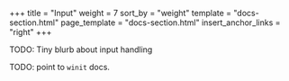 +++
title = "Input"
weight = 7
sort_by = "weight"
template = "docs-section.html"
page_template = "docs-section.html"
insert_anchor_links = "right"
+++

TODO: Tiny blurb about input handling

TODO: point to `winit` docs.
